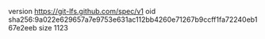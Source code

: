version https://git-lfs.github.com/spec/v1
oid sha256:9a022e629657a7e9753e631ac112bb4260e71267b9ccff1fa72240eb167e2eeb
size 1123
